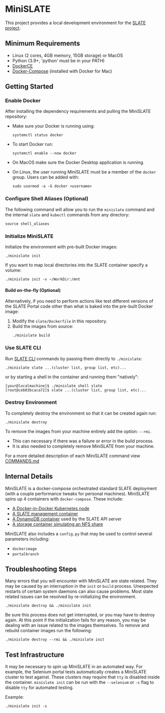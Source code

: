 # MiniSLATE

This project provides a local development environment for the [SLATE project](http://slateci.io/).

## Minimum Requirements

- Linux (2 cores, 4GB memory, 15GB storage) or MacOS
- Python (3.9+, 'python' must be in your PATH)
- [DockerCE](https://docs.docker.com/install/#supported-platforms)
- [Docker-Compose](https://github.com/docker/compose/releases) (installed with Docker for Mac)

## Getting Started

### Enable Docker

After installing the dependency requirements and pulling the MiniSLATE repository:
* Make sure your Docker is running using:

  ```shell
  systemctl status docker
  ```
  
* To start Docker run:

  ```shell
  systemctl enable --now docker
  ```
  
* On MacOS make sure the Docker Desktop application is running.
* On Linux, the user running MiniSLATE must be a member of the `docker` group. Users can be added with:

  ```shell
  sudo usermod -a -G docker <username>
  ```

### Configure Shell Aliases (Optional)

The following command will allow you to run the `minislate` command and the internal `slate` and `kubectl` commands from any directory:

```shell
source shell_aliases
 ```

### Initialize MiniSLATE

Initialize the environment with pre-built Docker images:

```shell
./minislate init
```

If you want to map local directories into the SLATE container specify a volume:

```shell
./minislate init -v ~/WorkDir:/mnt
```

#### Build on-the-fly (Optional)

Alternatively, if you need to perform actions like test different versions of the SLATE Portal code other than what is baked into the pre-built Docker image:
1. Modify the `slate/Dockerfile` in this repository.
2. Build the images from source:
   ```shell
   ./minislate build
   ```

### Use SLATE CLI

Run [SLATE CLI](https://slateci.io/docs/tools/index.html) commands by passing them directly to `./minislate`:

```shell
./minislate slate ...(cluster list, group list, etc)...
```

or by starting a shell in the container and running them "natively":

```shell
[your@localmachine]$ ./minislate shell slate
[root@ceb03bcaca72]$ slate ...(cluster list, group list, etc)...
```

### Destroy Environment

To completely destroy the environment so that it can be created again run:

```shell
./minislate destroy
```

To remove the images from your machine entirely add the option: `--rmi`.
* This can necessary if there was a failure or error in the build process.
* It is also needed to completely remove MiniSLATE from your machine.

For a more detailed description of each MiniSLATE command view [COMMANDS.md](https://github.com/slateci/minislate/blob/master/COMMANDS.md) 

## Internal Details

MiniSLATE is a docker-compose orchestrated standard SLATE deployment (with a couple performance tweaks for personal machines). MiniSLATE spins up 4 containers with `docker-compose`. These include:
- [A Docker-in-Docker Kubernetes node](https://github.com/slateci/minislate/blob/master/kube/Dockerfile)
- [A SLATE management container](https://github.com/slateci/minislate/blob/master/slate/Dockerfile)
- [A DynamoDB container](https://hub.docker.com/r/dwmkerr/dynamodb) used by the SLATE API server
- [A storage container simulating an NFS share](https://hub.docker.com/r/itsthenetwork/nfs-server-alpine)

MiniSLATE also includes a `config.py` that may be used to control several parameters including:
* `dockerimage`
* `portalbranch`

## Troubleshooting Steps

Many errors that you will encounter with MiniSLATE are state related. They may be caused by an interruption in the `init` or `build` process. Unexpected restarts of certain system daemons can also cause problems. Most state related issues can be resolved by re-initializing the environment. 

```shell
./minislate destroy && ./minislate init
```

Be sure this process does not get interrupted, or you may have to destroy again. At this point if the initialization fails for any reason, you may be dealing with an issue related to the images themselves. To remove and rebuild container images run the following:

```shell
./minislate destroy --rmi && ./minislate init
```

## Test Infrastructure

It may be necessary to spin up MiniSLATE in an automated way. For example, the Selenium portal tests automatically creates a MiniSLATE cluster to test against. These clusters may require that `tty` is disabled inside the container. `minislate init` can be run with the `--selenium` or `-s` flag to disable `tty` for automated testing.

Example:

```shell
./minislate init -s
```
